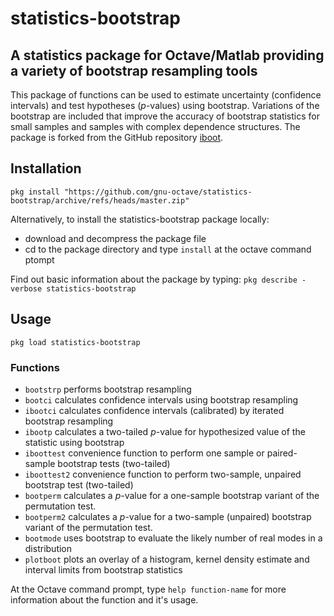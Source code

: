 # statistics-bootstrap

## A statistics package for Octave/Matlab providing a variety of bootstrap resampling tools

This package of functions can be used to estimate uncertainty (confidence intervals) and test hypotheses (*p*-values) using bootstrap. Variations of the bootstrap are included that improve the accuracy of bootstrap statistics for small samples and samples with complex dependence structures. The package is forked from the GitHub repository [iboot](https://github.com/acp29/iboot).

## Installation
`pkg install "https://github.com/gnu-octave/statistics-bootstrap/archive/refs/heads/master.zip"`
 
 Alternatively, to install the statistics-bootstrap package locally: 
 
 * download and decompress the package file   
 * cd to the package directory and type `install` at the octave command ptompt
 
 Find out basic information about the package by typing: `pkg describe -verbose statistics-bootstrap`  

## Usage
`pkg load statistics-bootstrap`

### Functions

* `bootstrp` performs bootstrap resampling 
* `bootci` calculates confidence intervals using bootstrap resampling
* `ibootci` calculates confidence intervals (calibrated) by iterated bootstrap resampling 
* `ibootp` calculates a two-tailed *p*-value for hypothesized value of the statistic using bootstrap
* `iboottest` convenience function to perform one sample or paired-sample bootstrap tests (two-tailed)
* `iboottest2` convenience function to perform two-sample, unpaired bootstrap test (two-tailed)
* `bootperm` calculates a *p*-value for a one-sample bootstrap variant of the permutation test.
* `bootperm2` calculates a *p*-value for a two-sample (unpaired) bootstrap variant of the permutation test.
* `bootmode` uses bootstrap to evaluate the likely number of real modes in a distribution
* `plotboot` plots an overlay of a histogram, kernel density estimate and interval limits from bootstrap statistics

At the Octave command prompt, type `help function-name` for more information about the function and it's usage.

